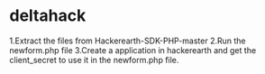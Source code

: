 # deltahack
1.Extract the files from Hackerearth-SDK-PHP-master
2.Run the newform.php file
3.Create a application in hackerearth and get the client_secret to use it in the newform.php file.
